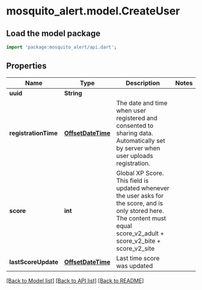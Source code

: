 # mosquito_alert.model.CreateUser

## Load the model package
```dart
import 'package:mosquito_alert/api.dart';
```

## Properties
Name | Type | Description | Notes
------------ | ------------- | ------------- | -------------
**uuid** | **String** |  | 
**registrationTime** | [**OffsetDateTime**](OffsetDateTime.md) | The date and time when user registered and consented to sharing data. Automatically set by server when user uploads registration. | 
**score** | **int** | Global XP Score. This field is updated whenever the user asks for the score, and is only stored here. The content must equal score_v2_adult + score_v2_bite + score_v2_site | 
**lastScoreUpdate** | [**OffsetDateTime**](OffsetDateTime.md) | Last time score was updated | 

[[Back to Model list]](../README.md#documentation-for-models) [[Back to API list]](../README.md#documentation-for-api-endpoints) [[Back to README]](../README.md)


